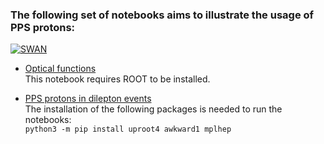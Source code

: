### The following set of notebooks aims to illustrate the usage of PPS protons:
[![SWAN](https://swanserver.web.cern.ch/swanserver/images/badge_swan_white_150.png)](https://cern.ch/swanserver/cgi-bin/go/?projurl=https://github.com/antoniovilela/pps-protons-tutorial.git)
* [Optical functions](https://nbviewer.jupyter.org/github/antoniovilela/pps-protons-tutorial/blob/master/Optical-Functions.ipynb)  
This notebook requires ROOT to be installed.
 
* [PPS protons in dilepton events](https://nbviewer.jupyter.org/github/antoniovilela/pps-protons-tutorial/blob/master/Dilepton-Protons.ipynb)  
The installation of the following packages is needed to run the notebooks:  
`python3 -m pip install uproot4 awkward1 mplhep`
